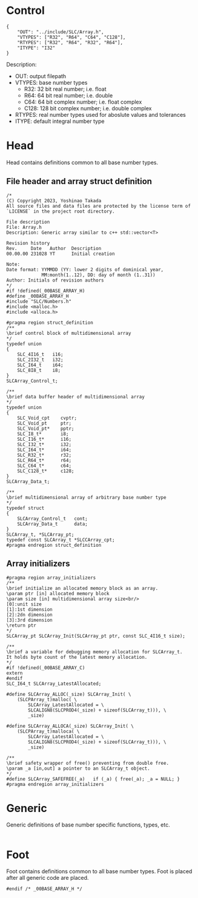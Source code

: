 # Control
```
{
    "OUT": "../include/SLC/Array.h",
    "VTYPES": ["R32", "R64", "C64", "C128"],
    "RTYPES": ["R32", "R64", "R32", "R64"],
    "ITYPE": "I32"
}
```
Description:
* OUT: output filepath
* VTYPES: base number types
    - R32: 32 bit real number; i.e. float
    - R64: 64 bit real number; i.e. double
    - C64: 64 bit complex number; i.e. float complex
    - C128: 128 bit complex number; i.e. double complex
* RTYPES: real number types used for aboslute values and tolerances
* ITYPE: default integral number type
# Head
Head contains definitions common to all base number types.
## File header and array struct definition
```
/*
(C) Copyright 2023, Yoshinao Takada
All source files and data files are protected by the license term of
`LICENSE` in the project root directory.

File description
File: Array.h
Description: Generic array similar to c++ std::vector<T>

Revision history
Rev.     Date   Author  Description
00.00.00 231028 YT      Initial creation

Note:
Date format: YYMMDD (YY: lower 2 digits of dominical year, 
             MM:month(1..12), DD: day of month (1..31))
Author: Initials of revision authors
*/
#if !defined(_00BASE_ARRAY_H)
#define _00BASE_ARRAY_H
#include "SLC/Numbers.h"
#include <malloc.h>
#include <alloca.h>

#pragma region struct_definition
/**
\brief control block of multidimensional array
*/
typedef union
{
    SLC_4I16_t   i16;
    SLC_2I32_t   i32;
    SLC_I64_t    i64;
    SLC_8I8_t    i8;
}
SLCArray_Control_t;

/**
\brief data buffer header of multidimensional array
*/
typedef union
{
    SLC_Void_cpt    cvptr;
    SLC_Void_pt     ptr;
    SLC_Void_pt*    pptr;
    SLC_I8_t*       i8;
    SLC_I16_t*      i16;
    SLC_I32_t*      i32;
    SLC_I64_t*      i64;
    SLC_R32_t*      r32;
    SLC_R64_t*      r64;
    SLC_C64_t*      c64;
    SLC_C128_t*     c128;
}
SLCArray_Data_t;

/**
\brief multidimensional array of arbitrary base number type
*/
typedef struct
{
    SLCArray_Control_t   cont;
    SLCArray_Data_t      data;
}
SLCArray_t, *SLCArray_pt;
typedef const SLCArray_t *SLCCArray_cpt;
#pragma endregion struct_definition
```
## Array initializers
```
#pragma region array_initializers
/**
\brief initialize an allocated memory block as an array.
\param ptr [in] allocated memory block
\param size [in] multidimensional array size<br/>
[0]:unit size
[1]:1st dimension
[2]:2dn dimension
[3]:3rd dimension
\return ptr
*/
SLCArray_pt SLCArray_Init(SLCArray_pt ptr, const SLC_4I16_t size);

/**
\brief a variable for debugging memory allocation for SLCArray_t.
It holds byte count of the latest memory allocation.
*/
#if !defined(_00BASE_ARRAY_C)
extern
#endif
SLC_I64_t SLCArray_LatestAllocated;

#define SLCArray_ALLOC(_size) SLCArray_Init( \
    (SLCPArray_t)malloc( \
        SLCArray_LatestAllocated = \
        SLCALIGN8(SLCPROD4(_size) + sizeof(SLCArray_t))), \
        _size)

#define SLCArray_ALLOCA(_size) SLCArray_Init( \
    (SLCPArray_t)malloca( \
        SLCArray_LatestAllocated = \
        SLCALIGN8(SLCPROD4(_size) + sizeof(SLCArray_t))), \
        _size)

/**
\brief safety wrapper of free() preventing from double free.
\param _a [in,out] a pointer to an SLCArray_t object.
*/
#define SLCArray_SAFEFREE(_a)   if (_a) { free(_a); _a = NULL; }
#pragma endregion array_initializers
```
# Generic
Generic definitions of base number specific functions, types, etc.
```
```
# Foot
Foot contains definitions common to all base number types.
Foot is placed after all generic code are placed.
```
#endif /* _00BASE_ARRAY_H */
```
